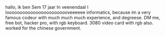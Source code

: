 hallo, ik ben Sem
17 jaar
In veenendaal
I loooooooooooooooooooooooveeeeee informatics, because im a very famous codeur with much much much experience, and degreese.
DM me, free bot, hacker pro, with rgb keyboard. 3080 video card with rgb also. worked for the chinese government.
